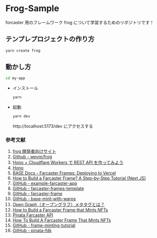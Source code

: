 # Frog-Sample

forcaster 用のフレームワーク frog について学習するためのリポジトリです！

## テンプレプロジェクトの作り方

```bash
yarn create frog
```

## 動かし方

```bash
cd my-app
```

- インストール

  ```bash
  yarn
  ```

- 起動

  ```bash
  yarn dev
  ```

  http://localhost:5173/dev にアクセスする

### 参考文献

1. [frog 開発者向けサイト](https://frog.fm/getting-started)
2. [Github - wevm/frog](https://github.com/wevm/frog)
3. [Hono + Cloudflare Workers で REST API を作ってみよう](https://zenn.dev/azukiazusa/articles/hono-cloudflare-workers-rest-api#hono-%E3%81%A8%E3%81%AF%EF%BC%9F)
4. [Hono](https://hono.dev/)
5. [BASE Docs - Farcaster Frames: Deploying to Vercel](https://docs.base.org/tutorials/farcaster-frames-deploy-to-vercel/)
6. [How to Build a Farcaster Frame? A Step-by-Step Tutorial (Next JS)](https://www.coingecko.com/learn/farcaster-frame-tutorial)
7. [GitHub - example-farcaster-app](https://github.com/manan19/example-farcaster-app)
8. [GitHub - farcaster-frames-template](https://github.com/nekofar/farcaster-frames-template)
9. [GitHub - farcaster-frame](https://github.com/Crossmint/farcaster-frame/tree/main)
10. [GitHub - base-mint-with-warps](https://github.com/horsefacts/base-mint-with-warps)
11. [Open Graph（オープングラフ）メタタグとは？](https://ahrefs.jp/blog/content-marketing/open-graph-meta-tags/#:~:text=Open%20Graph%E3%83%A1%E3%82%BF%E3%82%BF%E3%82%B0%E3%81%AF%E3%80%81%E3%82%BD%E3%83%BC%E3%82%B7%E3%83%A3%E3%83%AB,%E3%81%A7%E3%82%82%E4%BD%BF%E7%94%A8%E3%81%95%E3%82%8C%E3%81%A6%E3%81%84%E3%81%BE%E3%81%99%E3%80%82)
12. [How to Build a Farcaster Frame that Mints NFTs](https://www.youtube.com/watch?v=5VVOMolm-TA)
13. [Pinata Farcaster API](https://docs.pinata.cloud/farcaster/farcaster-api/getting-started)
14. [How To Build A Farcaster Frame That Mints NFTs](https://www.pinata.cloud/blog/how-to-build-a-farcaster-frame-that-mints-nfts)
15. [GitHub - frame-minting-tutorial](https://github.com/PinataCloud/frame-minting-tutorial)
16. [GitHub - pinata-fdk](https://github.com/PinataCloud/pinata-fdk)
